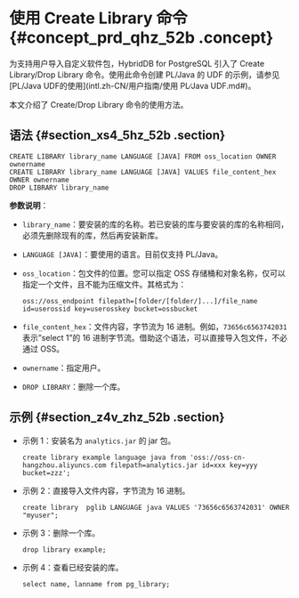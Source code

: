 # 使用 Create Library 命令 {#concept_prd_qhz_52b .concept}

为支持用户导入自定义软件包，HybridDB for PostgreSQL 引入了 Create Library/Drop Library 命令。使用此命令创建 PL/Java 的 UDF 的示例，请参见 [PL/Java UDF的使用](intl.zh-CN/用户指南/使用 PL∕Java UDF.md#)。

本文介绍了 Create/Drop Library 命令的使用方法。

## 语法 {#section_xs4_5hz_52b .section}

```
CREATE LIBRARY library_name LANGUAGE [JAVA] FROM oss_location OWNER ownername
CREATE LIBRARY library_name LANGUAGE [JAVA] VALUES file_content_hex OWNER ownername
DROP LIBRARY library_name
```

**参数说明**：

-   `library_name`：要安装的库的名称。若已安装的库与要安装的库的名称相同，必须先删除现有的库，然后再安装新库。
-   `LANGUAGE [JAVA]`：要使用的语言。目前仅支持 PL/Java。
-   `oss_location`：包文件的位置。您可以指定 OSS 存储桶和对象名称，仅可以指定一个文件，且不能为压缩文件。其格式为：

    ```
    oss://oss_endpoint filepath=[folder/[folder/]...]/file_name id=userossid key=userosskey bucket=ossbucket
    ```

-   `file_content_hex`：文件内容，字节流为 16 进制。例如，`73656c6563742031`表示”select 1”的 16 进制字节流。借助这个语法，可以直接导入包文件，不必通过 OSS。
-   `ownername`：指定用户。
-   `DROP LIBRARY`：删除一个库。

## 示例 {#section_z4v_zhz_52b .section}

-   示例 1：安装名为 `analytics.jar` 的 jar 包。

    ```
    create library example language java from 'oss://oss-cn-hangzhou.aliyuncs.com filepath=analytics.jar id=xxx key=yyy bucket=zzz';
    ```

-   示例 2：直接导入文件内容，字节流为 16 进制。

    ```
    create library  pglib LANGUAGE java VALUES '73656c6563742031' OWNER "myuser";
    ```

-   示例 3：删除一个库。

    ```
    drop library example;
    ```

-   示例 4：查看已经安装的库。

    ```
    select name, lanname from pg_library;
    ```



